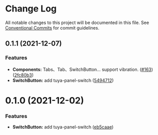 # Change Log

All notable changes to this project will be documented in this file.
See [Conventional Commits](https://conventionalcommits.org) for commit guidelines.

## 0.1.1 (2021-12-07)


### Features

* **Components:** Tabs、Tab、SwitchButton... support vibration. ([#163](https://github.com/tuya/tuya-panel-kit/issues/163)) ([2fc80b3](https://github.com/tuya/tuya-panel-kit/commit/2fc80b3924890e9f5076475472ac5d5b41f17f33))
* **SwitchButton:** add tuya-panel-switch ([5494712](https://github.com/tuya/tuya-panel-kit/commit/54947121e2e857e374b712fae8a701c2662f4d6e))





# 0.1.0 (2021-12-02)


### Features

* **SwitchButton:** add tuya-panel-switch ([eb5caae](https://github.com/tuya/tuya-panel-kit/commit/eb5caae6906abd04328b1963c24f42a841f8cc66))
